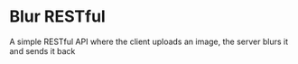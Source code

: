 # Blur RESTful
A simple RESTful API where the client uploads an image, the server blurs it and sends it back

